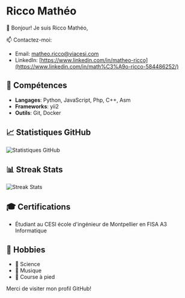 # Ricco Mathéo

👋 Bonjour! Je suis Ricco Mathéo,

📫 Contactez-moi:
- Email: matheo.ricco@viacesi.com
- LinkedIn: [https://www.linkedin.com/in/matheo-ricco](https://www.linkedin.com/in/math%C3%A9o-ricco-584486252/)

## 🚀 Compétences
- **Langages**: Python, JavaScript, Php, C++, Asm
- **Frameworks**: yii2
- **Outils**: Git, Docker

## 📈 Statistiques GitHub
![Statistiques GitHub](https://github-readme-stats.vercel.app/api?username=Gnoule&show_icons=true&theme=radical)

## 📊 Streak Stats
![Streak Stats](https://github-readme-streak-stats.herokuapp.com/?user=Gnoule&theme=radical)

## 🎓 Certifications
- Étudiant au CESI école d'ingénieur de Montpellier en FISA A3 Informatique

## 🎨 Hobbies
- 🔬 Science
- 🎵 Musique
- 🏃 Course à pied

Merci de visiter mon profil GitHub!
